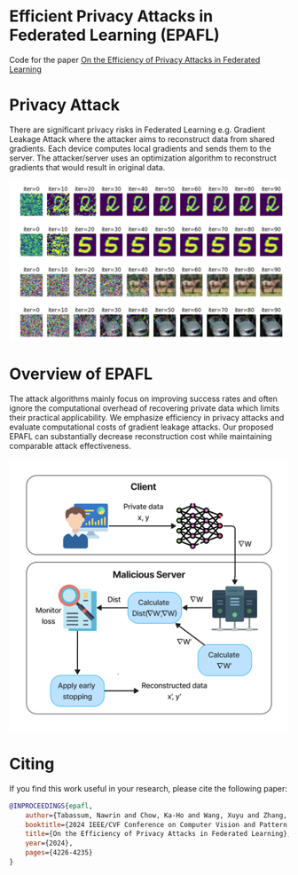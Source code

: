 # Efficient Privacy Attacks in Federated Learning (EPAFL)
Code for the paper [On the Efficiency of Privacy Attacks in Federated Learning](https://arxiv.org/abs/2404.09430)

# Privacy Attack
There are significant privacy risks in Federated Learning e.g. Gradient Leakage Attack where the attacker aims to reconstruct data from shared gradients. Each device computes local gradients and sends them to the server. The attacker/server uses an optimization algorithm to reconstruct gradients that would result in original data.

![](https://github.com/mlsysx/EPAFL/blob/main/assets/attack-visualization.jpg)

# Overview of EPAFL
The attack algorithms mainly focus on improving success rates and often ignore the computational overhead of recovering private data which limits their practical applicability. We emphasize efficiency in privacy attacks and evaluate computational costs of gradient leakage attacks. Our proposed EPAFL can substantially decrease reconstruction cost while maintaining comparable attack effectiveness.

![](https://github.com/mlsysx/EPAFL/blob/main/assets/EPAFL.jpg)
 
# Citing
If you find this work useful in your research, please cite the following paper:

```bibtex
@INPROCEEDINGS{epafl,
    author={Tabassum, Nawrin and Chow, Ka-Ho and Wang, Xuyu and Zhang, Wenbin and Wu, Yanzhao},
    booktitle={2024 IEEE/CVF Conference on Computer Vision and Pattern Recognition (CVPR) Workshops}, 
    title={On the Efficiency of Privacy Attacks in Federated Learning}, 
    year={2024},
    pages={4226-4235}
}
